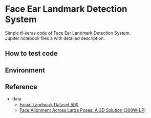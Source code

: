 # Face Ear Landmark Detection System
Simple tf-keras code of Face Ear Landmark Detection System.   
Jupiter notebook files a with detailed description.

## How to test code

## Environment

## Reference
* data
  * [Facial Landmark Dataset 정리](https://ballentain.tistory.com/34)
  * [Face Alignment Across Large Poses: A 3D Solution (300W-LP)](http://www.cbsr.ia.ac.cn/users/xiangyuzhu/projects/3DDFA/main.htm)
